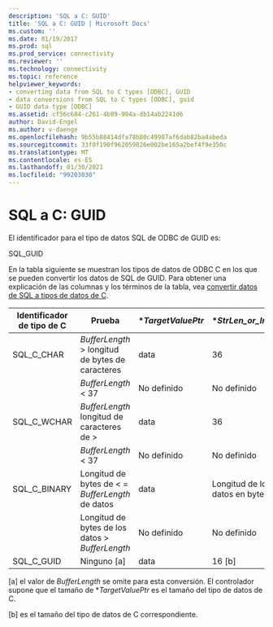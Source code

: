 ```yaml
---
description: 'SQL a C: GUID'
title: 'SQL a C: GUID | Microsoft Docs'
ms.custom: ''
ms.date: 01/19/2017
ms.prod: sql
ms.prod_service: connectivity
ms.reviewer: ''
ms.technology: connectivity
ms.topic: reference
helpviewer_keywords:
- converting data from SQL to C types [ODBC], GUID
- data conversions from SQL to C types [ODBC], guid
- GUID data type [ODBC]
ms.assetid: cf56c684-c261-4b89-994a-db14ab2241d6
author: David-Engel
ms.author: v-daenge
ms.openlocfilehash: 9b55b88414dfa78b80c49987af6dab82ba4abeda
ms.sourcegitcommit: 33f0f190f962059826e002be165a2bef4f9e350c
ms.translationtype: MT
ms.contentlocale: es-ES
ms.lasthandoff: 01/30/2021
ms.locfileid: "99203030"
---
```

# <a name="sql-to-c-guid"></a>SQL a C: GUID
El identificador para el tipo de datos SQL de ODBC de GUID es:  
  
 SQL_GUID  
  
 En la tabla siguiente se muestran los tipos de datos de ODBC C en los que se pueden convertir los datos de SQL de GUID. Para obtener una explicación de las columnas y los términos de la tabla, vea [convertir datos de SQL a tipos de datos de C](../../../odbc/reference/appendixes/converting-data-from-sql-to-c-data-types.md).  
  
|Identificador de tipo de C|Prueba|**TargetValuePtr*|**StrLen_or_IndPtr*|SQLSTATE|  
|-----------------------|----------|------------------------|----------------------------|--------------|  
|SQL_C_CHAR|*BufferLength* > longitud de bytes de caracteres|data|36|N/D|  
||*BufferLength* < 37|No definido|No definido|22003|  
|SQL_C_WCHAR|*BufferLength* longitud de caracteres de >|data|36|N/D|  
||*BufferLength* < 37|No definido|No definido|22003|  
|SQL_C_BINARY|Longitud de bytes de \< =  *BufferLength* de datos|data|Longitud de los datos en bytes|N/D|  
||Longitud de bytes de los datos > *BufferLength*|No definido|No definido|22003|  
|SQL_C_GUID|Ninguno [a]|data|16 [b]|N/D|  
  
 [a] el valor de *BufferLength* se omite para esta conversión. El controlador supone que el tamaño de **TargetValuePtr* es el tamaño del tipo de datos de C.  
  
 [b] es el tamaño del tipo de datos de C correspondiente.
